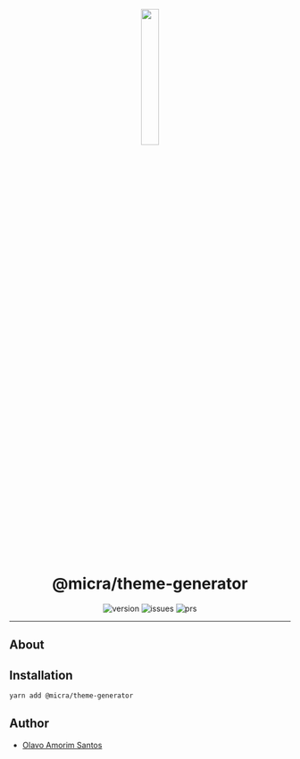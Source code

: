 <p align="center">
  <img src="https://raw.githubusercontent.com/micrajs/micrajs/live/.assets/logo.png" width="25%" />
</p>

<h1 align="center">@micra/theme-generator</h1>

<p align="center">
  <img alt="version" src="https://img.shields.io/npm/v/@micra/theme-generator.svg" />
  <img alt="issues" src="https://img.shields.io/github/issues/micrajs/library-template.svg" />
  <img alt="prs" src="https://img.shields.io/github/issues-pr/micrajs/library-template.svg" />
</p>

<hr />

## About

## Installation

```sh
yarn add @micra/theme-generator
```

## Author

- [Olavo Amorim Santos](https://github.com/olavoasantos)
